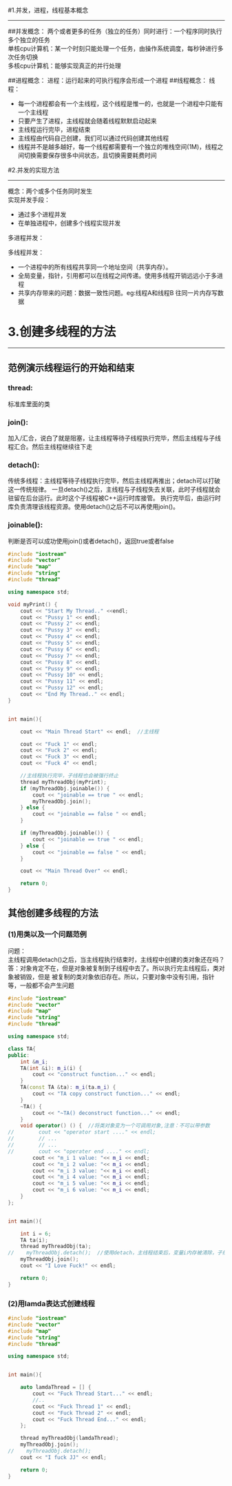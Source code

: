 #1.并发，进程，线程基本概念
*************************
##并发概念：
两个或者更多的任务（独立的任务）同时进行：一个程序同时执行多个独立的任务  
单核cpu计算机：某一个时刻只能处理一个任务，由操作系统调度，每秒钟进行多次任务切换  
多核cpu计算机：能够实现真正的并行处理

##进程概念：
进程：运行起来的可执行程序会形成一个进程
##线程概念：
线程：
* 每一个进程都会有一个主线程，这个线程是惟一的，也就是一个进程中只能有一个主线程
* 只要产生了进程，主线程就会随着线程默默启动起来
* 主线程运行完毕，进程结束
* 主线程由代码自己创建，我们可以通过代码创建其他线程
* 线程并不是越多越好，每一个线程都需要有一个独立的堆栈空间(1M)，线程之间切换需要保存很多中间状态，且切换需要耗费时间

#2.并发的实现方法
*********************************
概念：两个或多个任务同时发生  
实现并发手段：
* 通过多个进程并发
* 在单独进程中，创建多个线程实现并发

多进程并发：  

多线程并发：  
* 一个进程中的所有线程共享同一个地址空间（共享内存）。
* 全局变量，指针，引用都可以在线程之间传递。使用多线程开销远远小于多进程
* 共享内存带来的问题：数据一致性问题。eg:线程A和线程B 往同一片内存写数据

# 3.创建多线程的方法
***************************
## 范例演示线程运行的开始和结束
### thread:  
标准库里面的类  
### join():  
加入/汇合，说白了就是阻塞，让主线程等待子线程执行完毕，然后主线程与子线程汇合。然后主线程继续往下走  
### detach():  
传统多线程：主线程等待子线程执行完毕，然后主线程再推出；detach可以打破这一传统规律。
一旦detach()之后，主线程与子线程失去关联，此时子线程就会驻留在后台运行。此时这个子线程被C++运行时库接管。
执行完毕后，由运行时库负责清理该线程资源。使用detach()之后不可以再使用join()。  
### joinable():  
判断是否可以成功使用join()或者detach()，返回true或者false  
```c++
#include "iostream"
#include "vector"
#include "map"
#include "string"
#include "thread"

using namespace std;

void myPrint() {
    cout << "Start My Thread.." <<endl;
    cout << "Pussy 1" << endl;
    cout << "Pussy 2" << endl;
    cout << "Pussy 3" << endl;
    cout << "Pussy 4" << endl;
    cout << "Pussy 5" << endl;
    cout << "Pussy 6" << endl;
    cout << "Pussy 7" << endl;
    cout << "Pussy 8" << endl;
    cout << "Pussy 9" << endl;
    cout << "Pussy 10" << endl;
    cout << "Pussy 11" << endl;
    cout << "Pussy 12" << endl;
    cout << "End My Thread.." << endl;
}


int main(){

    cout << "Main Thread Start" << endl;  //主线程

    cout << "Fuck 1" << endl;
    cout << "Fuck 2" << endl;
    cout << "Fuck 3" << endl;
    cout << "Fuck 4" << endl;

    //主线程执行完毕，子线程也会被强行终止
    thread myThreadObj(myPrint);
    if (myThreadObj.joinable()) {
        cout << "joinable == true " << endl;
        myThreadObj.join();
    } else {
        cout << "joinable == false " << endl;
    }

    if (myThreadObj.joinable()) {
        cout << "joinable == true " << endl;
    } else {
        cout << "joinable == false " << endl;
    }

    cout << "Main Thread Over" << endl;

    return 0;
}
```
## 其他创建多线程的方法
### (1)用类以及一个问题范例
问题：  
主线程调用detach()之后，当主线程执行结束时，主线程中创建的类对象还在吗？  
答：对象肯定不在，但是对象被复制到子线程中去了。所以执行完主线程后，类对象被销毁，但是
被复制的类对象依旧存在。所以，只要对象中没有引用，指针等，一般都不会产生问题
```c++
#include "iostream"
#include "vector"
#include "map"
#include "string"
#include "thread"

using namespace std;

class TA{
public:
    int &m_i;
    TA(int &i): m_i(i) {
        cout << "construct function..." << endl;
    }
    TA(const TA &ta): m_i(ta.m_i) {
        cout << "TA copy construct function..." << endl;
    }
    ~TA() {
        cout << "~TA() deconstruct function..." << endl;
    }
    void operator() () {  //将类对象变为一个可调用对象,注意：不可以带参数
//        cout << "operator start ...." << endl;
//        // ...
//        // ...
//        cout << "operater end ...." << endl;
        cout << "m_i 1 value: "<< m_i << endl;
        cout << "m_i 2 value: "<< m_i << endl;
        cout << "m_i 3 value: "<< m_i << endl;
        cout << "m_i 4 value: "<< m_i << endl;
        cout << "m_i 5 value: "<< m_i << endl;
        cout << "m_i 6 value: "<< m_i << endl;
    }
};


int main(){

    int i = 6;
    TA ta(i);
    thread myThreadObj(ta);
//    myThreadObj.detach();  //使用detach，主线程结束后，变量i内存被清除，子线程的还在打印引用变量，会产生无法预料的结果
    myThreadObj.join();
    cout << "I Love Fuck!" << endl;

    return 0;
}
```
### (2)用lamda表达式创建线程
```c++
#include "iostream"
#include "vector"
#include "map"
#include "string"
#include "thread"

using namespace std;


int main(){

    auto lamdaThread = [] {
        cout << "Fuck Thread Start..." << endl;
        //..
        cout << "Fuck Thread 1" << endl;
        cout << "Fuck Thread 2" << endl;
        cout << "Fuck Thread End..." << endl;
    };

    thread myThreadObj(lamdaThread);
    myThreadObj.join();
//    myThreadObj.detach();
    cout << "I fuck JJ" << endl;

    return 0;
}
```


